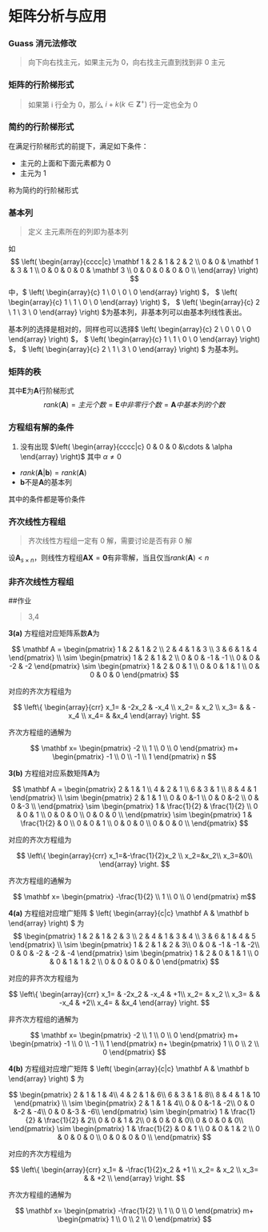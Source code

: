# 矩阵分析与应用

### Guass 消元法修改

> 向下向右找主元，如果主元为 $0$，向右找主元直到找到非 $0$ 主元

### 矩阵的行阶梯形式

> 如果第 i 行全为 $0$，那么 $i+k (k \in \mathbf Z^+)$ 行一定也全为 $0$ 


### 简约的行阶梯形式

在满足行阶梯形式的前提下，满足如下条件：

- 主元的上面和下面元素都为 $0$
- 主元为 $1$

称为简约的行阶梯形式

### 基本列

>定义 主元素所在的列即为基本列

如
$$
	\left(
	\begin{array}{cccc|c}
	\mathbf 1 & 2 &         1 & 2 &         2 \\
	        0 & 0 & \mathbf 1 & 3 &         1 \\
	        0 & 0 &         0 & 0 & \mathbf 3 \\
	        0 & 0 &         0 & 0 &         0 \\
	\end{array}
	\right)
$$
中，$
\left(
\begin{array}{c} 
1 \\ 
0 \\ 
0 \\ 
0 
\end{array} 
\right)
$，
$
\left(
\begin{array}{c} 
1 \\ 
1 \\ 
0 \\ 
0 
\end{array} 
\right)
$，
$
\left(
\begin{array}{c} 
2 \\ 
1 \\ 
3 \\ 
0 
\end{array} 
\right)
$为基本列，非基本列可以由基本列线性表出。

基本列的选择是相对的，同样也可以选择$
\left(
\begin{array}{c} 
2 \\ 
0 \\ 
0 \\ 
0 
\end{array} 
\right)
$，
$
\left(
\begin{array}{c} 
1 \\ 
1 \\ 
0 \\ 
0 
\end{array} 
\right)
$，
$
\left(
\begin{array}{c} 
2 \\ 
1 \\ 
3 \\ 
0 
\end{array} 
\right)
$
为基本列。

### 矩阵的秩

其中$\mathbf E$为$\mathbf A$行阶梯形式
$$
rank(\mathbf A) = 主元个数 = \mathbf E 中非零行个数 = \mathbf A 中基本列的个数
$$

### 方程组有解的条件

1. 没有出现
	$\left(
	\begin{array}{cccc|c}
	0 & 0 & 0 &\cdots & \alpha
	\end{array}
	\right)$
	其中 $\alpha \ne 0$
- $rank(\mathbf A | \mathbf b)=rank(\mathbf A)$
- $\mathbf b$不是$\mathbf A$的基本列

其中的条件都是等价条件

### 齐次线性方程组
> 齐次线性方程组一定有 $0$ 解，需要讨论是否有非 $0$ 解

设$\mathbf A_{s \times n}$，则线性方程组$\mathbf {AX}=\mathbf 0$有非零解，当且仅当$rank(\mathbf A)<n$

### 非齐次线性方程组


##作业
> 3,4


**3(a)**
方程组对应矩阵系数$\mathbf A$为

$$
\mathbf A =
\begin{pmatrix}
1 & 2 & 1 & 2 \\
2 & 4 & 1 & 3 \\
3 & 6 & 1 & 4
\end{pmatrix}
\\
\sim
\begin{pmatrix}
1 & 2 & 1 & 2 \\
0 & 0 & -1 & -1 \\
0 & 0 & -2 & -2
\end{pmatrix}
\sim
\begin{pmatrix}
1 & 2 & 0 & 1 \\
0 & 0 & 1 & 1 \\
0 & 0 & 0 & 0
\end{pmatrix}
$$

对应的齐次方程组为

$$
\left\{
\begin{array}{crr}
x_1= & -2x_2 & -x_4 \\
x_2= & x_2          \\
x_3= &       & -x_4 \\
x_4= &       &x_4
\end{array}
\right.
$$

齐次方程组的通解为

$$
\mathbf x=
\begin{pmatrix}
-2 \\
1 \\
0 \\
0
\end{pmatrix}
m+
\begin{pmatrix}
-1 \\
0 \\
-1 \\
1
\end{pmatrix}
n
$$

**3(b)** 方程组对应系数矩阵$\mathbf A$为

$$
\mathbf A = 
\begin{pmatrix}
2 & 1 & 1 \\
4 & 2 & 1 \\
6 & 3 & 1 \\
8 & 4 & 1 
\end{pmatrix}
\\
\sim
\begin{pmatrix}
2 & 1 & 1 \\
0 & 0 &-1 \\
0 & 0 &-2 \\
0 & 0 &-3 \\
\end{pmatrix}
\sim
\begin{pmatrix}
1 & \frac{1}{2} & \frac{1}{2} \\
0 & 0 & 1 \\
0 & 0 & 0 \\
0 & 0 & 0 \\
\end{pmatrix}
\sim
\begin{pmatrix}
1 & \frac{1}{2} & 0 \\
0 & 0 & 1 \\
0 & 0 & 0 \\
0 & 0 & 0 \\
\end{pmatrix}
$$

对应的齐次方程组为

$$
\left\{
\begin{array}{crr}
x_1=&-\frac{1}{2}x_2 \\
x_2=&x_2\\
x_3=&0\\
\end{array}
\right.
$$

齐次方程组的通解为

$$
\mathbf x=
\begin{pmatrix}
-\frac{1}{2} \\
1 \\
0 \\
0
\end{pmatrix}
m$$

**4(a)** 方程组对应增广矩阵
$
\left(
\begin{array}{c|c}
\mathbf A & \mathbf b
\end{array}
\right)
$
为
$$
\begin{pmatrix}
1 & 2 & 1 & 2 & 3 \\
2 & 4 & 1 & 3 & 4 \\
3 & 6 & 1 & 4 & 5
\end{pmatrix}
\\
\sim
\begin{pmatrix}
1 & 2 & 1 & 2 & 3\\
0 & 0 & -1 & -1 & -2\\
0 & 0 & -2 & -2 & -4
\end{pmatrix}
\sim
\begin{pmatrix}
1 & 2 & 0 & 1 & 1 \\
0 & 0 & 1 & 1 & 2 \\
0 & 0 & 0 & 0 & 0
\end{pmatrix}
$$

对应的非齐次方程组为

$$
\left\{
\begin{array}{crr}
x_1= & -2x_2 & -x_4 & +1\\
x_2= & x_2              \\
x_3= &       & -x_4 & +2\\
x_4= &       &x_4
\end{array}
\right.
$$

非齐次方程组的通解为

$$
\mathbf x=
\begin{pmatrix}
-2 \\
1 \\
0 \\
0
\end{pmatrix}
m+
\begin{pmatrix}
-1 \\
0 \\
-1 \\
1
\end{pmatrix}
n+
\begin{pmatrix}
1 \\
0 \\
2 \\
0
\end{pmatrix}
$$

**4(b)** 方程组对应增广矩阵
$
\left(
\begin{array}{c|c}
\mathbf A & \mathbf b
\end{array}
\right)
$
为

$$
\begin{pmatrix}
2 & 1 & 1 & 4\\
4 & 2 & 1 & 6\\
6 & 3 & 1 & 8\\
8 & 4 & 1 & 10
\end{pmatrix}
\\
\sim
\begin{pmatrix}
2 & 1 & 1 & 4\\
0 & 0 &-1 & -2\\
0 & 0 &-2 & -4\\
0 & 0 &-3 & -6\\
\end{pmatrix}
\sim
\begin{pmatrix}
1 & \frac{1}{2} & \frac{1}{2} & 2\\
0 & 0 & 1 & 2\\
0 & 0 & 0 & 0\\
0 & 0 & 0 & 0\\
\end{pmatrix}
\sim
\begin{pmatrix}
1 & \frac{1}{2} & 0 & 1 \\
0 & 0 & 1 & 2 \\
0 & 0 & 0 & 0 \\
0 & 0 & 0 & 0 \\
\end{pmatrix}
$$

对应的齐次方程组为

$$
\left\{
\begin{array}{crr}
x_1= & -\frac{1}{2}x_2 & +1 \\
x_2= & x_2                  \\
x_3= &                 & +2 \\
\end{array}
\right.
$$

齐次方程组的通解为

$$
\mathbf x=
\begin{pmatrix}
-\frac{1}{2} \\
1 \\
0 \\
0
\end{pmatrix}
m+
\begin{pmatrix}
1 \\
0 \\
2 \\
0
\end{pmatrix}
$$

